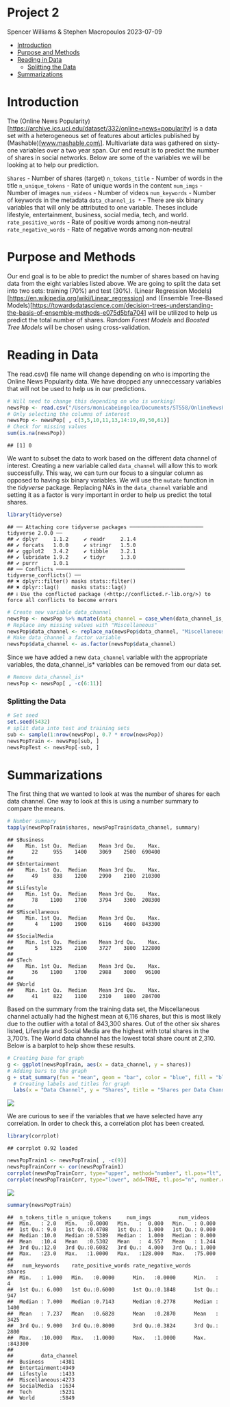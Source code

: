 Project 2
================
Spencer Williams & Stephen Macropoulos
2023-07-09

- <a href="#introduction" id="toc-introduction">Introduction</a>
- <a href="#purpose-and-methods" id="toc-purpose-and-methods">Purpose and
  Methods</a>
- <a href="#reading-in-data" id="toc-reading-in-data">Reading in Data</a>
  - <a href="#splitting-the-data" id="toc-splitting-the-data">Splitting the
    Data</a>
- <a href="#summarizations" id="toc-summarizations">Summarizations</a>

# Introduction

The (Online News
Popularity)\[<https://archive.ics.uci.edu/dataset/332/online+news+popularity>\]
is a data set with a heterogeneous set of features about articles
published by (Mashable)\[www.mashable.com\]. Multivariate data was
gathered on sixty-one variables over a two year span. Our end result is
to predict the number of shares in social networks. Below are some of
the variables we will be looking at to help our prediction.

`Shares` - Number of shares (target) `n_tokens_title` - Number of words
in the title `n_unique_tokens` - Rate of unique words in the content
`num_imgs` - Number of images `num_videos` - Number of videos
`num_keywords` - Number of keywords in the metadata
`data_channel_is *` - There are six binary variables that will only be
attributed to one variable. Theses include lifestyle, entertainment,
business, social media, tech, and world. `rate_positive_words` - Rate of
positive words among non-neutral `rate_negative_words` - Rate of
negative words among non-neutral

# Purpose and Methods

Our end goal is to be able to predict the number of shares based on
having data from the eight variables listed above. We are going to split
the data set into two sets: training (70%) and test (30%). (Linear
Regression Models)\[<https://en.wikipedia.org/wiki/Linear_regression>\]
and (Ensemble Tree-Based
Models)\[<https://towardsdatascience.com/decision-trees-understanding-the-basis-of-ensemble-methods-e075d5bfa704>\]
will be utilized to help us predict the total number of shares. *Random
Forest Models* and *Boosted Tree Models* will be chosen using
cross-validation.

# Reading in Data

The read.csv() file name will change depending on who is importing the
Online News Popularity data. We have dropped any unneccessary variables
that will not be used to help us in our predictions.

``` r
# Will need to change this depending on who is working!
newsPop <- read.csv("/Users/monicabeingolea/Documents/ST558/OnlineNewsPopularity/OnlineNewsPopularity.csv")
# Only selecting the columns of interest
newsPop <- newsPop[ , c(3,5,10,11,13,14:19,49,50,61)]
# Check for missing values
sum(is.na(newsPop))
```

    ## [1] 0

We want to subset the data to work based on the different data channel
of interest. Creating a new variable called `data_channel` will allow
this to work successfully. This way, we can turn our focus to a singular
column as opposed to having six binary variables. We will use the
`mutate` function in the *tidyverse* package. Replacing NA’s in the
`data_channel` variable and setting it as a factor is very important in
order to help us predict the total shares.

``` r
library(tidyverse)
```

    ## ── Attaching core tidyverse packages ──────────────────────── tidyverse 2.0.0 ──
    ## ✔ dplyr     1.1.2     ✔ readr     2.1.4
    ## ✔ forcats   1.0.0     ✔ stringr   1.5.0
    ## ✔ ggplot2   3.4.2     ✔ tibble    3.2.1
    ## ✔ lubridate 1.9.2     ✔ tidyr     1.3.0
    ## ✔ purrr     1.0.1     
    ## ── Conflicts ────────────────────────────────────────── tidyverse_conflicts() ──
    ## ✖ dplyr::filter() masks stats::filter()
    ## ✖ dplyr::lag()    masks stats::lag()
    ## ℹ Use the conflicted package (<http://conflicted.r-lib.org/>) to force all conflicts to become errors

``` r
# Create new variable data_channel
newsPop <- newsPop %>% mutate(data_channel = case_when(data_channel_is_bus == 1 ~ "Business", data_channel_is_entertainment == 1 ~ "Entertainment", data_channel_is_lifestyle == 1 ~ "Lifestyle", data_channel_is_socmed == 1 ~ "SocialMedia", data_channel_is_tech == 1 ~ "Tech", data_channel_is_world == 1 ~ "World"))
# Replace any missing values with "Miscellaneous"
newsPop$data_channel <- replace_na(newsPop$data_channel, "Miscellaneous")
# Make data_channel a factor variable
newsPop$data_channel <- as.factor(newsPop$data_channel)
```

Since we have added a new `data_channel` variable with the appropriate
variables, the data_channel_is\* variables can be removed from our data
set.

``` r
# Remove data_channel_is*
newsPop <- newsPop[ , -c(6:11)]
```

### Splitting the Data

``` r
# Set seed
set.seed(5432)
# split data into test and training sets
sub <- sample(1:nrow(newsPop), 0.7 * nrow(newsPop))
newsPopTrain <- newsPop[sub, ]
newsPopTest <- newsPop[-sub, ]
```

# Summarizations

The first thing that we wanted to look at was the number of shares for
each data channel. One way to look at this is using a number summary to
compare the means.

``` r
# Number summary
tapply(newsPopTrain$shares, newsPopTrain$data_channel, summary)
```

    ## $Business
    ##    Min. 1st Qu.  Median    Mean 3rd Qu.    Max. 
    ##      22     955    1400    3069    2500  690400 
    ## 
    ## $Entertainment
    ##    Min. 1st Qu.  Median    Mean 3rd Qu.    Max. 
    ##      49     838    1200    2990    2100  210300 
    ## 
    ## $Lifestyle
    ##    Min. 1st Qu.  Median    Mean 3rd Qu.    Max. 
    ##      78    1100    1700    3794    3300  208300 
    ## 
    ## $Miscellaneous
    ##    Min. 1st Qu.  Median    Mean 3rd Qu.    Max. 
    ##       4    1100    1900    6116    4600  843300 
    ## 
    ## $SocialMedia
    ##    Min. 1st Qu.  Median    Mean 3rd Qu.    Max. 
    ##       5    1325    2100    3727    3800  122800 
    ## 
    ## $Tech
    ##    Min. 1st Qu.  Median    Mean 3rd Qu.    Max. 
    ##      36    1100    1700    2988    3000   96100 
    ## 
    ## $World
    ##    Min. 1st Qu.  Median    Mean 3rd Qu.    Max. 
    ##      41     822    1100    2310    1800  284700

Based on the summary from the training data set, the Miscellaneous
channel actually had the highest mean at 6,116 shares, but this is most
likely due to the outlier with a total of 843,300 shares. Out of the
other six shares listed, Lifestyle and Social Media are the highest with
total shares in the 3,700’s. The World data channel has the lowest total
share count at 2,310. Below is a barplot to help show these results.

``` r
# Creating base for graph
g <- ggplot(newsPopTrain, aes(x = data_channel, y = shares))
# Adding bars to the graph
g + stat_summary(fun = "mean", geom = "bar", color = "blue", fill = "blue") +
  # Creating labels and titles for graph
  labs(x = "Data Channel", y = "Shares", title = "Shares per Data Channel")
```

![](ST558Project2_files/figure-gfm/plot1-1.png)<!-- -->

We are curious to see if the variables that we have selected have any
correlation. In order to check this, a correlation plot has been
created.

``` r
library(corrplot)
```

    ## corrplot 0.92 loaded

``` r
newsPopTrain1 <- newsPopTrain[ , -c(9)]
newsPopTrainCorr <- cor(newsPopTrain1)
corrplot(newsPopTrainCorr, type="upper", method="number", tl.pos="lt", number.cex=0.5)
corrplot(newsPopTrainCorr, type="lower", add=TRUE, tl.pos="n", number.cex=0.5)
```

![](ST558Project2_files/figure-gfm/corr-1.png)<!-- -->

``` r
summary(newsPopTrain)
```

    ##  n_tokens_title n_unique_tokens     num_imgs         num_videos    
    ##  Min.   : 2.0   Min.   :0.0000   Min.   :  0.000   Min.   : 0.000  
    ##  1st Qu.: 9.0   1st Qu.:0.4708   1st Qu.:  1.000   1st Qu.: 0.000  
    ##  Median :10.0   Median :0.5389   Median :  1.000   Median : 0.000  
    ##  Mean   :10.4   Mean   :0.5302   Mean   :  4.557   Mean   : 1.244  
    ##  3rd Qu.:12.0   3rd Qu.:0.6082   3rd Qu.:  4.000   3rd Qu.: 1.000  
    ##  Max.   :23.0   Max.   :1.0000   Max.   :128.000   Max.   :75.000  
    ##                                                                    
    ##   num_keywords    rate_positive_words rate_negative_words     shares      
    ##  Min.   : 1.000   Min.   :0.0000      Min.   :0.0000      Min.   :     4  
    ##  1st Qu.: 6.000   1st Qu.:0.6000      1st Qu.:0.1848      1st Qu.:   947  
    ##  Median : 7.000   Median :0.7143      Median :0.2778      Median :  1400  
    ##  Mean   : 7.237   Mean   :0.6828      Mean   :0.2870      Mean   :  3425  
    ##  3rd Qu.: 9.000   3rd Qu.:0.8000      3rd Qu.:0.3824      3rd Qu.:  2800  
    ##  Max.   :10.000   Max.   :1.0000      Max.   :1.0000      Max.   :843300  
    ##                                                                           
    ##         data_channel 
    ##  Business     :4381  
    ##  Entertainment:4949  
    ##  Lifestyle    :1433  
    ##  Miscellaneous:4273  
    ##  SocialMedia  :1634  
    ##  Tech         :5231  
    ##  World        :5849
